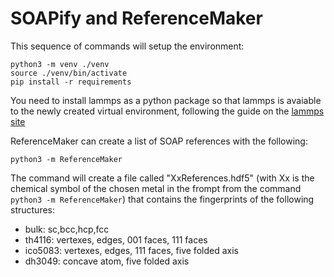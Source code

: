 # SOAPify and ReferenceMaker

This sequence of commands will setup the environment:
```
python3 -m venv ./venv
source ./venv/bin/activate
pip install -r requirements
```
You need to install lammps as a python package so that lammps is avaiable to the newly created virtual environment, following the guide on the [lammps site](https://docs.lammps.org/Python_install.html)

ReferenceMaker can create a list of SOAP references with the following:
```
python3 -m ReferenceMaker
```
The command will create a file called "XxReferences.hdf5" (with Xx is the chemical symbol of the chosen metal in the frompt from the command `python3 -m ReferenceMaker`) that contains the fingerprints of the following structures:

 - bulk: sc,bcc,hcp,fcc
 - th4116: vertexes, edges, 001 faces, 111 faces
 - ico5083: vertexes, edges, 111 faces, five folded axis
 - dh3049: concave atom, five folded axis